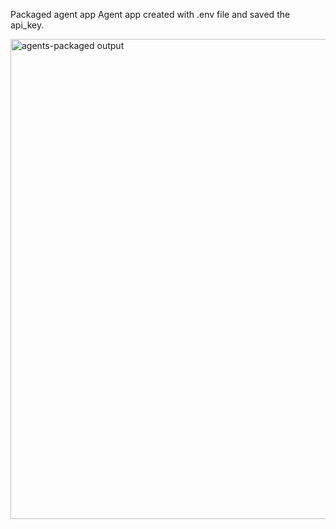 Packaged agent app Agent app created with .env file and saved the api_key.

<img width="1366" height="768" alt="agents-packaged output" src="https://github.com/user-attachments/assets/10e7ccf5-5000-4772-be12-8e85d5d6aafe" />


